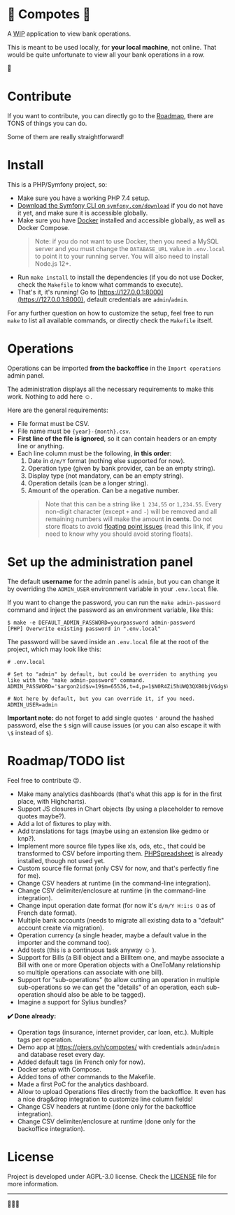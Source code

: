 🍎 Compotes 🍏
=============

A <abbr title="Work in progress">WIP</abbr> application to view bank operations.

This is meant to be used locally, for **your local machine**, not online. That would be quite unfortunate to view all your bank operations in a row.

**🧮**

# Contribute

If you want to contribute, you can directly go to the [Roadmap](#roadmaptodo-list), there are TONS of things you can do.

Some of them are really straightforward!

# Install

This is a PHP/Symfony project, so:

* Make sure you have a working PHP 7.4 setup.
* [Download the Symfony CLI on `symfony.com/download`](https://symfony.com/download) if you do not have it yet, and make sure it is accessible globally.
* Make sure you have [Docker](https://www.docker.com/) installed and accessible globally, as well as Docker Compose.
  > Note: if you do not want to use Docker, then you need a MySQL server and you must change the `DATABASE_URL` value in `.env.local` to point it to your running server. You will also need to install Node.js 12+.
* Run `make install` to install the dependencies (if you do not use Docker, check the `Makefile` to know what commands to execute).
* That's it, it's running! Go to [https://127.0.0.1:8000](https://127.0.0.1:8000), default credentials are `admin`/`admin`.

For any further question on how to customize the setup, feel free to run `make` to list all available commands, or directly check the `Makefile` itself.

# Operations

Operations can be imported **from the backoffice** in the `Import operations` admin panel.

The administration displays all the necessary requirements to make this work. Nothing to add here ☺.

Here are the general requirements:

* File format must be CSV.
* File name must be `{year}-{month}.csv`.
* **First line of the file is ignored**, so it can contain headers or an empty line or anything.
* Each line column must be the following, **in this order**:
  1. Date in `d/m/Y` format (nothing else supported for now).
  2. Operation type (given by bank provider, can be an empty string).
  3. Display type (not mandatory, can be an empty string).
  4. Operation details (can be a longer string).
  5. Amount of the operation. Can be a negative number.
     > Note that this can be a string like `1 234,55` or `1,234.55`. Every non-digit character (except `+` and `-`) will be removed and all remaining numbers will make the amount **in cents**. Do not store floats to avoid [floating point issues](https://0.30000000000000004.com/) (read this link, if you need to know why you should avoid storing floats).

# Set up the administration panel

The default **username** for the admin panel is `admin`, but you can change it by overriding the `ADMIN_USER` environment variable in your `.env.local` file.

If you want to change the password, you can run the `make admin-password` command and inject the password as an environment variable, like this:

```
$ make -e DEFAULT_ADMIN_PASSWORD=yourpassword admin-password
[PHP] Overwrite existing password in ".env.local"
```

The password will be saved inside an `.env.local` file at the root of the project, which may look like this:

```
# .env.local

# Set to "admin" by default, but could be overriden to anything you like with the "make admin-password" command.
ADMIN_PASSWORD='$argon2id$v=19$m=65536,t=4,p=1$N0R4Zi5hUWQ3QXB0bjVGdg$VsVcHzGRfGPlEbLo/JK0M4S0QT5Mx7wd+vbwXanjpb8'

# Not here by default, but you can override it, if you need.
ADMIN_USER=admin

```

**Important note:** do not forget to add single quotes `'` around the hashed password, else the `$` sign will cause issues (or you can also escape it with `\$` instead of `$`).

# Roadmap/TODO list

Feel free to contribute 😉.

* Make many analytics dashboards (that's what this app is for in the first place, with Highcharts).
* Support JS closures in Chart objects (by using a placeholder to remove quotes maybe?).
* Add a lot of fixtures to play with.
* Add translations for tags (maybe using an extension like gedmo or knp?).
* Implement more source file types like xls, ods, etc., that could be transformed to CSV before importing them. [PHPSpreadsheet](https://phpspreadsheet.readthedocs.io/) is already installed, though not used yet.
* Custom source file format (only CSV for now, and that's perfectly fine for me).
* Change CSV headers at runtime (in the command-line integration).
* Change CSV delimiter/enclosure at runtime (in the command-line integration).
* Change input operation date format (for now it's `d/m/Y H:i:s O` as of French date format).
* Multiple bank accounts (needs to migrate all existing data to a "default" account create via migration).
* Operation currency (a single header, maybe a default value in the importer and the command too).
* Add tests (this is a continuous task anyway ☺ ).
* Support for Bills (a Bill object and a BillItem one, and maybe associate a Bill with one or more Operation objects with a OneToMany relationship so multiple operations can associate with one bill).
* Support for "sub-operations" (to allow cutting an operation in multiple sub-operations so we can get the "details" of an operation, each sub-operation should also be able to be tagged).
* Imagine a support for Sylius bundles?

**✔️ Done already:**

* Operation tags (insurance, internet provider, car loan, etc.). Multiple tags per operation.
* Demo app at https://piers.ovh/compotes/ with credentials `admin`/`admin` and database reset every day.
* Added default tags (in French only for now).
* Docker setup with Compose.
* Added tons of other commands to the Makefile.
* Made a first PoC for the analytics dashboard.
* Allow to upload Operations files directly from the backoffice. It even has a nice drag&drop integration to customize line column fields!
* Change CSV headers at runtime (done only for the backoffice integration).
* Change CSV delimiter/enclosure at runtime (done only for the backoffice integration).

# License

Project is developed under AGPL-3.0 license. Check the [LICENSE](LICENSE) file for more information.

---

**🍎🥝🍏**
